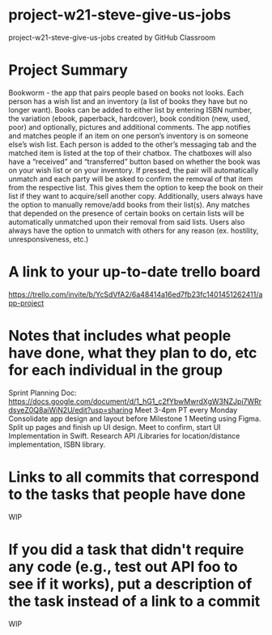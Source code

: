 # project-w21-steve-give-us-jobs
project-w21-steve-give-us-jobs created by GitHub Classroom

# Project Summary
Bookworm - the app that pairs people based on books not looks.
Each person has a wish list and an inventory (a list of books they have but no longer want). Books can be added to either list by entering ISBN number, the variation (ebook, paperback, hardcover), book condition (new, used, poor) and optionally, pictures and additional comments. The app notifies and matches people if an item on one person’s inventory is on someone else’s wish list. Each person is added to the other’s messaging tab and the matched item is listed at the top of their chatbox. The chatboxes will also have a “received” and “transferred” button based on whether the book was on your wish list or on your inventory. If pressed, the pair will automatically unmatch and each party will be asked to confirm the removal of that item from the respective list. This gives them the option to keep the book on their list if they want to acquire/sell another copy. Additionally, users always have the option to manually remove/add books from their list(s). Any matches that depended on the presence of certain books on certain lists will be automatically unmatched upon their removal from said lists. Users also always have the option to unmatch with others for any reason (ex. hostility, unresponsiveness, etc.)

# A link to your up-to-date trello board
https://trello.com/invite/b/YcSdVfA2/6a48414a16ed7fb23fc1401451262411/app-project

# Notes that includes what people have done, what they plan to do, etc for each individual in the group
Sprint Planning Doc: https://docs.google.com/document/d/1_hG1_c2fYbwMwrdXgW3NZJpi7WRrdsyeZ0Q8aiWiN2U/edit?usp=sharing
Meet 3-4pm PT every Monday
Consolidate app design and layout before Milestone 1 Meeting using Figma.
Split up pages and finish up UI design. Meet to confirm, start UI Implementation in Swift.
Research API /Libraries for location/distance implementation, ISBN library. 

# Links to all commits that correspond to the tasks that people have done
WIP

# If you did a task that didn't require any code (e.g., test out API foo to see if it works), put a description of the task instead of a link to a commit
WIP
